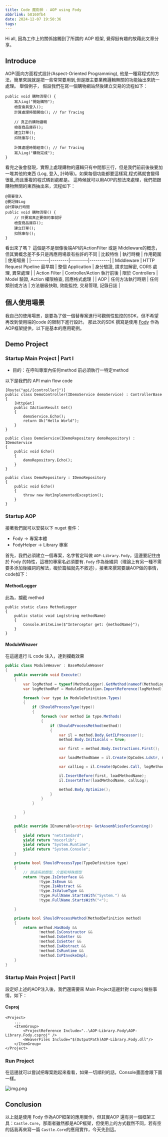 ```yaml
---
title: Code 魔術師 - AOP using Fody
abbrlink: b8160fb4
date: 2024-12-07 19:50:36
tags:
---
```


Hi all, 因為工作上的關係接觸到了所謂的 AOP 框架, 覺得挺有趣的故藉此文章分享。

## Introduce
AOP(面向方面程式設計/Aspect-Oriented Programming), 他是一種寫程式的方法，簡單來說就是把一些常常要用到,但是跟主要業務邏輯無關的功能抽出來統一處理。
舉個例子， 假設我們在寫一個購物網站然後建立交易的流程如下：
<!--more-->
```
public void 購物流程() {
    寫入Log("開始購物");  
    檢查會員登入();      
    計算處理時間開始(); // for Tracing 
    
    // 真正的購物邏輯
    檢查商品庫存();
    建立訂單();
    扣除庫存();
    
    計算處理時間結束(); // for Tracing
    寫入Log("購物完成");
}
```
看完之後會發現，實際上處理購物的邏輯只有中間那三行，但是我們前前後後要加一堆其他的東西 (Log, 登入, 計時等)。如果每個功能都要這樣寫,程式碼就會變得很亂,而且重複的程式碼到處都是。
這時候就可以用AOP的想法來處理，我們把跟購物無關的東西抽出來，流程如下：
```
@需要登入
@要記錄Log
@計算執行時間
public void 購物流程() {
    // 只要寫真正要做的事就好
    檢查商品庫存();
    建立訂單();
    扣除庫存();
}
```
看出來了嗎？ 這個是不是很像後端API的ActionFilter 或是 Middleware的概念，但其實概念差不多只是再應用場景有些許的不同
| 比較特性 | 執行時機 | 作用範圍 | 使用場景 |
|---------|---------|---------|----------|
| Middleware | HTTP Request Pipeline 最早期 | 整個 Application | 身分驗證, 請求加解密, CORS 處理, 異常處理 |
| Action Filter | Controller/Action 執行前後 | 限於 Controllers | Model 驗證, Action 權限檢查, 回應格式處理 |
| AOP | 任何方法執行時期 | 任何類別或方法 | 方法層級快取, 效能監控, 交易管理, 記錄日誌 |

## 個人使用場景
我自己的使用場景，是要為了做一個替專案進行可觀側性監控的SDK，但不希望再改到使用端的code 的限制下進行設計。
那此次的SDK 撰寫是使用 [Fody](https://github.com/Fody/Fody) 作為AOP框架提供，以下是基本的應用範例。

## Demo Project
### Startup Main Project | Part I
- 目的：在呼叫專案內任何method 前必須執行一特定method

以下是我們的 API main flow code 
```csharp=
[Route("api/[controller]")]
public class DemoController(IDemoService demoService) : ControllerBase
{
    [HttpGet]
    public IActionResult Get()
    {
        demoService.Echo();
        return Ok("Hello World");
    }
}

public class DemoService(IDemoRepository demoRepository) : IDemoService
{
    public void Echo()
    {
        demoRepository.Echo();
    }
}

public class DemoRepository : IDemoRepository
{
    public void Echo()
    {
        throw new NotImplementedException();
    }
}
```
### Startup AOP

接著我們就可以安裝以下 nuget 套件：
- Fody $\rightarrow$ 專案本體
- FodyHelper $\rightarrow$ Library 專案

首先，我們必須建立一個專案，名字暫定叫做 `AOP-Library.Fody`，這邊要記住由於 Fody 的特性，這裡的專案名必須要有`.Fody` 作為後綴詞（理論上有另一種不需要多添加後綴詞的解法，礙於篇幅就先不敘述），接著來撰寫要讓AOP做的事情，code如下：

#### MethodLogger
此為，攔截 method
```chsharp
public static class MethodLogger
{
    public static void Log(string methodName)
    {
        Console.WriteLine($"Interceptor get: {methodName}");
    }
}
```
#### ModuleWeaver
在這邊進行 IL code 注入，達到攔截效果
```csharp
public class ModuleWeaver : BaseModuleWeaver
{
    public override void Execute()
    {
        var logMethod = typeof(MethodLogger).GetMethod(nameof(MethodLogger.Log));
        var logMethodRef = ModuleDefinition.ImportReference(logMethod);

        foreach (var type in ModuleDefinition.Types)
        {
            if (ShouldProcessType(type))
            {
                foreach (var method in type.Methods)
                {
                    if (ShouldProcessMethod(method))
                    {
                        var il = method.Body.GetILProcessor();
                        method.Body.InitLocals = true;

                        var first = method.Body.Instructions.First();

                        var loadMethodName = il.Create(OpCodes.Ldstr, method.FullName);

                        var callLog = il.Create(OpCodes.Call, logMethodRef);

                        il.InsertBefore(first, loadMethodName);
                        il.InsertAfter(loadMethodName, callLog);

                        method.Body.Optimize();
                    }
                }
            }

        }
    }

    public override IEnumerable<string> GetAssembliesForScanning()
    {
        yield return "netstandard";
        yield return "mscorlib";
        yield return "System.Runtime";
        yield return "System.Console";
    }

    private bool ShouldProcessType(TypeDefinition type)
    {
        // 跳過系統類型、介面和特殊類型
        return !type.IsInterface &&
               !type.IsEnum &&
               !type.IsAbstract &&
               !type.IsValueType &&
               !type.FullName.StartsWith("System.") &&
               !type.FullName.StartsWith("<");

    }

    private bool ShouldProcessMethod(MethodDefinition method)
    {
        return method.HasBody &&
               !method.IsConstructor &&
               !method.IsGetter &&
               !method.IsSetter &&
               !method.IsAbstract &&
               !method.IsRuntime &&
               !method.IsPInvokeImpl;
    }
}
```

### Startup Main Project | Part II

設定好上述的AOP注入後，我們還需要來 Main Project這邊針對 csproj 做些事情，如下：
#### Csproj
```
<Project>
    ...
    <ItemGroup>
        <ProjectReference Include="..\AOP-Library.Fody\AOP-Library.Fody.csproj" />
        <WeaverFiles Include="$(OutputPath)AOP-Library.Fody.dll"/>
    </ItemGroup>
</Project>
```

### Run Project
在這邊就可以嘗試把專案跑起來看看，如果一切順利的話，Console畫面會跟下圖一樣。

![img.png](/images/AOP.png)

## Conclusion
以上就是使用 Fody 作為AOP框架的應用實作，但其實AOP 還有另一個框架工具：`Castle.Core`，那兩者雖然都是AOP框架，但使用上的方式截然不同，若有空的話我再來寫一篇 `Castle.Core`的應用實作，今天先到這。




